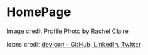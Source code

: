 # HomePage

Image credit
Profile Photo by [Rachel Claire](https://www.pexels.com/photo/contemplative-young-ethnic-man-with-sunlight-on-face-looking-at-camera-in-studio-5490276/)

Icons credit
[devicon - GitHub, LinkedIn, Twitter](https://devicon.dev/)